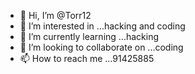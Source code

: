 - 👋 Hi, I’m @Torr12
- 👀 I’m interested in ...hacking and coding
- 🌱 I’m currently learning ...hacking
- 💞️ I’m looking to collaborate on ...coding
- 📫 How to reach me ...91425885

<!---
Torr12/Torr12 is a ✨ special ✨ repository because its `README.md` (this file) appears on your GitHub profile.
You can click the Preview link to take a look at your changes.
--->
